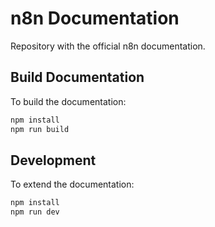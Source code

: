 # n8n Documentation

Repository with the official n8n documentation.


## Build Documentation

To build the documentation:

```bash
npm install
npm run build
```


## Development

To extend the documentation:

```bash
npm install
npm run dev
```
